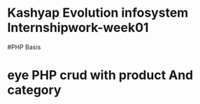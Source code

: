 # Kashyap Evolution infosystem Internshipwork-week01
#PHP Basis
# eye PHP crud with product And category
